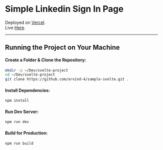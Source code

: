 # Simple Linkedin Sign In Page

Deployed on [Vercel](https://vercel.com/). <br/>
Live [Here](https://sample-svelte.vercel.app/).

---

## Running the Project on Your Machine

#### Create a Folder & Clone the Repository:

```bash
mkdir -p ~/Dev/svelte-project
cd ~/Dev/svelte-project
git clone https://github.com/arvind-4/sample-svelte.git .
```

#### Install Dependencies:

```bash
npm install
```

#### Run Dev Server:

```bash
npm run dev
```

#### Build for Production:

```bash
npm run build
```
